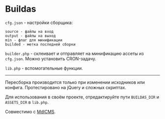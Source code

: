 # Buildas

```cfg.json``` - настройки сборщика:
    
    source - файлы на вход
    output - файлы на выход
    min - флаг для минификации
    builded - метка последней сборки

```builder.php``` - склеивает и отправляет на минификацию ассеты из ```cfg.json```. Можно установить CRON-задачу.

```lib.php``` - вспомогательные функции.

----

Пересборка производится только при изменении исходников или конфига. Протестировано на jQuery и сложных скриптах.

Для использования в своём проекте, отредактируйте пути ```BUILDAS_DIR``` и ```ASSETS_DIR``` в ```lib.php```.

Совместимо с [MdlCMS](https://github.com/SeibelStan/mdlcms).